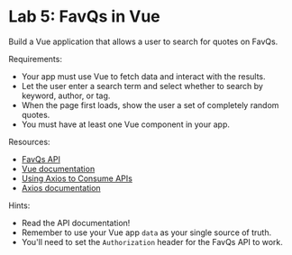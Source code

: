 # Lab 5: FavQs in Vue


Build a Vue application that allows a user to search for quotes on FavQs.

Requirements:
- Your app must use Vue to fetch data and interact with the results.
- Let the user enter a search term and select whether to search by keyword, author, or tag.
- When the page first loads, show the user a set of completely random quotes.
- You must have at least one Vue component in your app.

Resources:
- [FavQs API](https://favqs.com/api)
- [Vue documentation](https://vuejs.org/v2/guide/)
- [Using Axios to Consume APIs](https://vuejs.org/v2/cookbook/using-axios-to-consume-apis.html)
- [Axios documentation](https://github.com/axios/axios)

Hints:
- Read the API documentation!
- Remember to use your Vue app `data` as your single source of truth.
- You'll need to set the `Authorization` header for the FavQs API to work.

